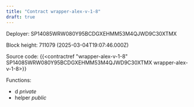 ```yaml
---
title: "Contract wrapper-alex-v-1-8"
draft: true
---
```

Deployer: SP14085WRW080Y95BCDGXEHMM53M4QJWD9C30XTMX


 



Block height: 711079 (2025-03-04T19:07:46.000Z)

Source code: {{<contractref "wrapper-alex-v-1-8" SP14085WRW080Y95BCDGXEHMM53M4QJWD9C30XTMX wrapper-alex-v-1-8>}}

Functions:

* d _private_
* helper _public_

